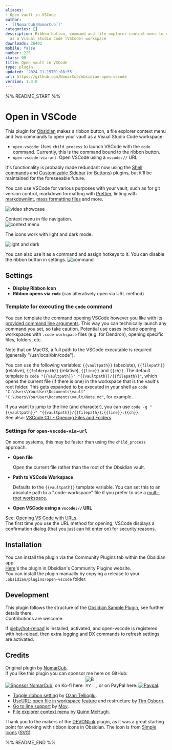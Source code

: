 ```yaml
---
aliases:
- Open vault in VSCode
author:
- '[[NomarCub|NomarCub]]'
categories: []
description: Ribbon button, command and file explorer context menu to open the vault
  as a Visual Studio Code (VSCode) workspace
downloads: 26402
mobile: false
number: 225
stars: 99
title: Open vault in VSCode
type: plugin
updated: '2024-11-15T01:08:55'
url: https://github.com/NomarCub/obsidian-open-vscode
version: 1.3.0
---
```


%% README_START %%

# Open in VSCode

This plugin for [Obsidian](https://obsidian.md/) makes a ribbon button, a file explorer context menu and two commands to open your vault as a Visual Studio Code workspace:

- `open-vscode`: Uses `child_process` to launch VSCode with the `code` command. Currently, this is the command bound to the ribbon button.
- `open-vscode-via-url`: Open VSCode using a `vscode://` URL

It's functionality is probably made redundant now using the [Shell commands](https://github.com/Taitava/obsidian-shellcommands) and [Customizable Sidebar](https://github.com/phibr0/obsidian-customizable-sidebar) (or [Buttons](https://github.com/shabegom/buttons)) plugins, but it'll be maintained for the foreseeable future.

You can use VSCode for various purposes with your vault, such as for git version control, markdown formatting with [Prettier](https://marketplace.visualstudio.com/items?itemName=esbenp.prettier-vscode), linting with [markdownlint](https://marketplace.visualstudio.com/items?itemName=DavidAnson.vscode-markdownlint), [mass formatting files](https://marketplace.visualstudio.com/items?itemName=jbockle.jbockle-format-files) and more.

![video showcase](https://user-images.githubusercontent.com/5298006/125867690-c11f4396-e31b-4232-9ea5-822bf729df9a.gif)

Context menu in file navigation.  
![context menu](https://github.com/user-attachments/assets/a3ba9046-2263-41cf-bdc5-706b95484aba)

The icons work with light and dark mode.

![light and dark](https://user-images.githubusercontent.com/5298006/125868293-96c6f541-0604-4238-9fc3-05ff6c2e08df.gif)

You can also use it as a command and assign hotkeys to it. You can disable the ribbon button in settings.
![command](https://user-images.githubusercontent.com/5298006/125869408-d39d870b-ab4f-42d0-b915-b6abc1e617d5.png)

## Settings

- **Display Ribbon Icon**
- **Ribbon opens via `code`** (can alteratively open via URL method)

### Template for executing the `code` command

You can template the command opening VSCode however you like with its [provided command line arguments](https://code.visualstudio.com/docs/editor/command-line). This way you can technically launch any command you set, so take caution. Potential use cases include opening workspaces with `.code-workspace` files (e.g. for Dendron), opening specific files, folders, etc.

Note that on MacOS, a full path to the VSCode executable is required (generally "/usr/local/bin/code").

You can use the following variables: `{{vaultpath}}` (absolute), `{{filepath}}` (relative), `{{folderpath}}` (relative), `{{line}}` and `{{ch}}`.
The default template is `code "{{vaultpath}}" "{{vaultpath}}/{{filepath}}"`, which opens the current file (if there is one) in the workspace that is the vault's root folder. This gets expanded to be executed in your shell as `code "C:\Users\YourUser\Documents\vault" "C:\Users\YourUser\Documents\vault/Note.md"`, for example.

If you want to jump to the line (and character), you can use `code -g "{{vaultpath}}" "{{vaultpath}}/{{filepath}}:{{line}}:{{ch}}`.  
See also: [VSCode CLI - Opening Files and Folders](https://code.visualstudio.com/docs/editor/command-line#_opening-files-and-folders).

### Settings for `open-vscode-via-url`

On some systems, this may be faster than using the `child_process` approach.

- **Open file**

  Open the current file rather than the root of the Obsidian vault.

- **Path to VSCode Workspace**

  Defaults to the `{{vaultpath}}` template variable. You can set this to an absolute path to a ".code-workspace" file if you prefer to use a [multi-root workspace](https://code.visualstudio.com/docs/editor/workspaces#_multiroot-workspaces).

- **Open VSCode using a `vscode://` URL**

See: [Opening VS Code with URLs](https://code.visualstudio.com/docs/editor/command-line#_opening-vs-code-with-urls).  
The first time you use the URL method for opening, VSCode displays a confirmation dialog (that you just can hit enter on) for security reasons.

## Installation

You can install the plugin via the Community Plugins tab within the Obsidian app.  
[Here](https://obsidian.md/plugins?id=open-vscode)'s the plugin in Obsidian's Community Plugins website.  
You can install the plugin manually by copying a release to your `.obsidian/plugins/open-vscode` folder.

## Development

This plugin follows the structure of the [Obsidian Sample Plugin](https://github.com/obsidianmd/obsidian-sample-plugin), see further details there.  
Contributions are welcome.

If [pjeby/hot-reload](https://github.com/pjeby/hot-reload) is installed,
activated, and open-vscode is registered with hot-reload, then extra logging
and DX commands to refresh settings are activated.

## Credits

Original plugin by [NomarCub](https://github.com/NomarCub).  
If you like this plugin you can sponsor me here on GitHub: [![Sponsor NomarCub](https://img.shields.io/static/v1?label=Sponsor%20NomarCub&message=%E2%9D%A4&logo=GitHub&color=%23fe8e86)](https://github.com/sponsors/NomarCub), on Ko-fi here: <a href='https://ko-fi.com/nomarcub' target='_blank'><img height='35' src='https://az743702.vo.msecnd.net/cdn/kofi3.png?v=0' alt='Buy Me a Coffee at ko-fi.com' /></a>, or on PayPal here: [![Paypal](https://img.shields.io/badge/paypal-nomarcub-yellow?style=social&logo=paypal)](https://paypal.me/nomarcub).

- [Toggle ribbon setting](https://github.com/NomarCub/obsidian-open-vscode/pull/1) by [Ozan Tellioglu](https://github.com/ozntel).
- [UseURL: open file in workspace](https://github.com/NomarCub/obsidian-open-vscode/pull/5) [feature](https://github.com/NomarCub/obsidian-open-vscode/pull/7) and restructure by [Tim Osborn](https://github.com/ptim).
- [Go to line support](https://github.com/NomarCub/obsidian-open-vscode/pull/13) by [Moy](https://github.com/Moyf).
- [File explorer context menu](https://github.com/NomarCub/obsidian-open-vscode/pull/15) by [Quinn McHugh](https://github.com/quinn-p-mchugh).

Thank you to the makers of the [DEVONlink](https://github.com/ryanjamurphy/DEVONlink-obsidian) plugin, as it was a great starting point for working with ribbon icons in Obsidian.
The icon is from [Simple Icons](https://simpleicons.org/?q=visual-studio-code) ([SVG](https://simpleicons.org/icons/visualstudiocode.svg)).


%% README_END %%